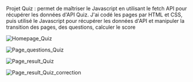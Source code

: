 Projet Quiz : permet de maîtriser le Javascript en utilisant le fetch API pour récupérer les données d'API Quiz. J'ai codé les pages par HTML et CSS, puis utilisé le Javascript pour récupérer les données d'API et manipuler la transition des pages, des questions, calculer le score

![Homepage_Quiz](https://user-images.githubusercontent.com/107623849/201927695-e3bd27bc-e9c0-498f-89d8-4bdb2b4b91cb.jpg)

![Page_questions_Quiz](https://user-images.githubusercontent.com/107623849/201927747-3ff45952-64da-414f-87a8-3ab4b80e78e0.jpg)

![Page_result_Quiz](https://user-images.githubusercontent.com/107623849/201927774-a6592e66-cda2-4f32-b545-4a543de4aa5e.jpg)

![Page_result_Quiz_correction](https://user-images.githubusercontent.com/107623849/201927801-3a28d084-dd8f-474d-af66-c4fd43add9ae.jpg)




